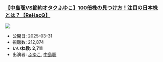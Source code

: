 ### [【中島聡VS節約オタクふゆこ】100倍株の見つけ方！注目の日本株とは？【ReHacQ】](https://www.youtube.com/watch?v=fQhwH-glggw)
[![](https://img.youtube.com/vi/fQhwH-glggw/sddefault.jpg)](https://www.youtube.com/watch?v=fQhwH-glggw)
-   公開日: 2025-03-31
-   視聴数: 212,874
-   **いいね数: 2,711**
-   出演者: [ふゆこ](/rehacq_fan/people/ふゆこ "wikilink"), [中島聡](/rehacq_fan/people/中島聡 "wikilink")
